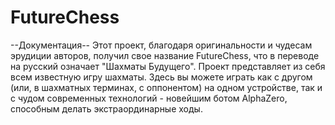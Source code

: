 # FutureChess

--Документация--
Этот проект, благодаря оригинальности и чудесам эрудиции авторов, получил свое название FutureChess, что в переводе на русский означает "Шахматы Будущего".  Проект представляет из себя всем известную игру шахматы. Здесь вы можете играть как с другом (или, в шахматных терминах, с оппонентом) на одном устройстве, так и с чудом современных технологий - новейшим ботом AlphaZero, способным делать экстраординарные ходы.
